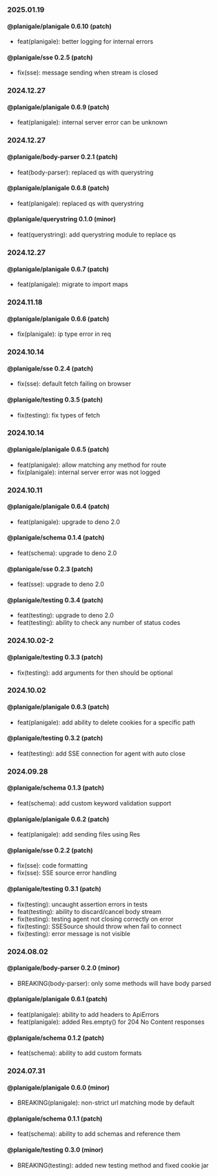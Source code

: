 ### 2025.01.19

#### @planigale/planigale 0.6.10 (patch)

- feat(planigale): better logging for internal errors

#### @planigale/sse 0.2.5 (patch)

- fix(sse): message sending when stream is closed

### 2024.12.27

#### @planigale/planigale 0.6.9 (patch)

- feat(planigale): internal server error can be unknown

### 2024.12.27

#### @planigale/body-parser 0.2.1 (patch)

- feat(body-parser): replaced qs with querystring

#### @planigale/planigale 0.6.8 (patch)

- feat(planigale): replaced qs with querystring

#### @planigale/querystring 0.1.0 (minor)

- feat(querystring): add querystring module to replace qs

### 2024.12.27

#### @planigale/planigale 0.6.7 (patch)

- feat(planigale): migrate to import maps

### 2024.11.18

#### @planigale/planigale 0.6.6 (patch)

- fix(planigale): ip type error in req

### 2024.10.14

#### @planigale/sse 0.2.4 (patch)

- fix(sse): default fetch failing on browser

#### @planigale/testing 0.3.5 (patch)

- fix(testing): fix types of fetch

### 2024.10.14

#### @planigale/planigale 0.6.5 (patch)

- feat(planigale): allow matching any method for route
- fix(planigale): internal server error was not logged

### 2024.10.11

#### @planigale/planigale 0.6.4 (patch)

- feat(planigale): upgrade to deno 2.0

#### @planigale/schema 0.1.4 (patch)

- feat(schema): upgrade to deno 2.0

#### @planigale/sse 0.2.3 (patch)

- feat(sse): upgrade to deno 2.0

#### @planigale/testing 0.3.4 (patch)

- feat(testing): upgrade to deno 2.0
- feat(testing): ability to check any number of status codes

### 2024.10.02-2

#### @planigale/testing 0.3.3 (patch)

- fix(testing): add arguments for then should be optional

### 2024.10.02

#### @planigale/planigale 0.6.3 (patch)

- feat(planigale): add ability to delete cookies for a specific path

#### @planigale/testing 0.3.2 (patch)

- feat(testing): add SSE connection for agent with auto close

### 2024.09.28

#### @planigale/schema 0.1.3 (patch)

- feat(schema): add custom keyword validation support

#### @planigale/planigale 0.6.2 (patch)

- feat(planigale): add sending files using Res

#### @planigale/sse 0.2.2 (patch)

- fix(sse): code formatting
- fix(sse): SSE source error handling

#### @planigale/testing 0.3.1 (patch)

- fix(testing): uncaught assertion errors in tests
- feat(testing): ability to discard/cancel body stream
- fix(testing): testing agent not closing correctly on error
- fix(testing): SSESource should throw when fail to connect
- fix(testing): error message is not visible

### 2024.08.02

#### @planigale/body-parser 0.2.0 (minor)

- BREAKING(body-parser): only some methods will have body parsed

#### @planigale/planigale 0.6.1 (patch)

- feat(planigale): ability to add headers to ApiErrors
- feat(planigale): added Res.empty() for 204 No Content responses

#### @planigale/schema 0.1.2 (patch)

- feat(schema): ability to add custom formats

### 2024.07.31

#### @planigale/planigale 0.6.0 (minor)

- BREAKING(planigale): non-strict url matching mode by default

#### @planigale/schema 0.1.1 (patch)

- feat(schema): ability to add schemas and reference them

#### @planigale/testing 0.3.0 (minor)

- BREAKING(testing): added new testing method and fixed cookie jar
